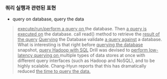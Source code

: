 ### 쿼리 실행과 관련된 표현

- query on database, query the data
> <U>execute/run/perform a query on </U>the database. 
> Then <U>a query is executed on</U> the database. 
> call read() method to retrieve the <U>result of the query</U>
> <U>Querying</U> the Database 
> validate <U>a query against</U> a database.
> What is interesting is that right before <U>querying the database</U> snapshot, 
> <U>query Hadoop with SQL</U>
> Drill was devised to <U>perform low-latency querying on </U>multiple types of data stores at once with different query interfaces (such as Hadoop and NoSQL), and to be highly scalable.
> Chang-Hyun reports that this has dramatically reduced <U>the time to query the data.</U>

